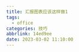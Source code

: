 ```yaml
---
title: 汇报图表应该这样做1
tags:
  - office
categories: 技巧
abbrlink: 14ed9ee
date: 2023-03-02 11:10:00
---
```

